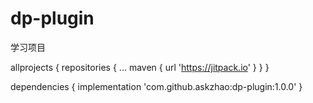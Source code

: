 # dp-plugin
学习项目


allprojects {
		repositories {
			...
			maven { url 'https://jitpack.io' }
		}
	}
  
  
  dependencies {
	        implementation 'com.github.askzhao:dp-plugin:1.0.0'
	}
